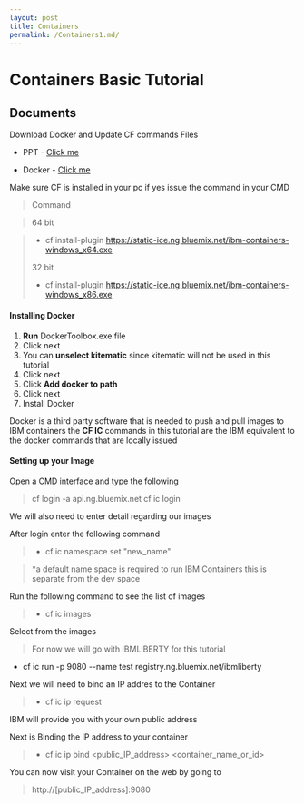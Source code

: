 ```yaml
---
layout: post
title: Containers
permalink: /Containers1.md/
---
```


Containers Basic Tutorial
===================


Documents
-------------
Download Docker and Update CF commands
Files

 - PPT -  [Click me](https://github.com/alphawolf101/alphawolf101.github.io/blob/master/Containers.ppt)
 
 - Docker - [Click me](https://github.com/docker/toolbox/releases/download/v1.10.0/DockerToolbox-1.10.0.exe)
 

Make sure CF is installed in your pc if yes issue the command in your CMD

> Command

> 64 bit

>- cf install-plugin https://static-ice.ng.bluemix.net/ibm-containers-windows_x64.exe
> 
> 32 bit
> 
>  - cf install-plugin https://static-ice.ng.bluemix.net/ibm-containers-windows_x86.exe

> 
#### </i> Installing Docker

 1. **Run** DockerToolbox.exe file
 2. Click next
 3. You can **unselect kitematic** since kitematic will not be used in this tutorial 
 4. Click next
 5. Click **Add docker to path**
 6. Click next
 7. Install Docker

Docker is a third party software that is needed to push and pull images to IBM containers the **CF IC** commands in this tutorial are the IBM equivalent to the docker commands that are locally issued   

#### </i> Setting up your Image 

Open a CMD interface and type the following

> cf login -a api.ng.bluemix.net
> cf ic login

We will also need to enter detail regarding our images 

After login enter the following command

> - cf ic namespace set "new_name"

> *a default name space is required to run IBM Containers this is separate from the dev space

Run the following command to see the list of images 

>- cf ic images

Select from the images 

> For now we will go with IBMLIBERTY for this tutorial
>
 - cf ic run -p 9080 --name test registry.ng.bluemix.net/ibmliberty

Next we will need to bind an IP addres to the Container

>  - cf ic ip request

IBM will provide you with your own public address 

Next is Binding the IP address to your container

> - cf ic ip bind <public_IP_address> <container_name_or_id>

You can now visit your Container on the web by going to 

> http://[public_IP_address]:9080



